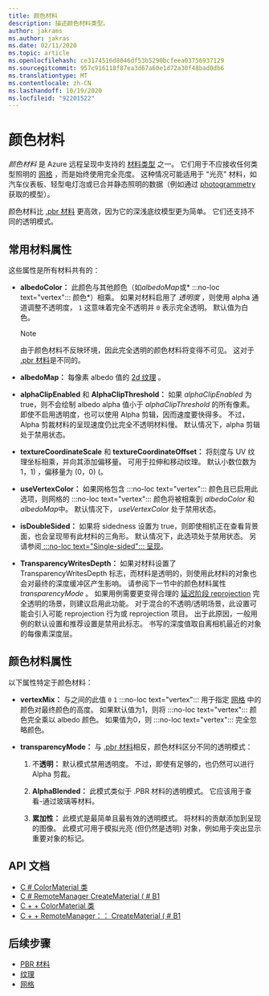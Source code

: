 ```yaml
---
title: 颜色材料
description: 描述颜色材料类型。
author: jakrams
ms.author: jakras
ms.date: 02/11/2020
ms.topic: article
ms.openlocfilehash: ce3174516d8046df53b5290bcfeea03756937129
ms.sourcegitcommit: 957c916118f87ea3d67a60e1d72a30f48bad0db6
ms.translationtype: MT
ms.contentlocale: zh-CN
ms.lasthandoff: 10/19/2020
ms.locfileid: "92201522"
---
```

# <a name="color-materials"></a>颜色材料

*颜色材料* 是 Azure 远程呈现中支持的 [材料类型](../../concepts/materials.md) 之一。 它们用于不应接收任何类型照明的 [网格](../../concepts/meshes.md) ，而是始终使用完全亮度。 这种情况可能适用于 "光亮" 材料，如汽车仪表板、轻型电灯泡或已合并静态照明的数据（例如通过 [photogrammetry](https://en.wikipedia.org/wiki/Photogrammetry)获取的模型）。

颜色材料比 [.pbr 材料](pbr-materials.md) 更高效，因为它的深浅底纹模型更为简单。 它们还支持不同的透明模式。

## <a name="common-material-properties"></a>常用材料属性

这些属性是所有材料共有的：

* **albedoColor：** 此颜色与其他颜色（如*albedoMap*或* :::no-loc text="vertex"::: 颜色*）相乘。 如果对材料启用了 *透明度* ，则使用 alpha 通道调整不透明度， `1` 这意味着完全不透明并 `0` 表示完全透明。 默认值为白色。

  > [!NOTE]
  > 由于颜色材料不反映环境，因此完全透明的颜色材料将变得不可见。 这对于 [.pbr 材料](pbr-materials.md)是不同的。

* **albedoMap：** 每像素 albedo 值的 [2d 纹理](../../concepts/textures.md) 。

* **alphaClipEnabled** 和 **AlphaClipThreshold：** 如果 *alphaClipEnabled* 为 true，则不会绘制 albedo alpha 值小于 *alphaClipThreshold* 的所有像素。 即使不启用透明度，也可以使用 Alpha 剪辑，因而速度要快得多。 不过，Alpha 剪裁材料的呈现速度仍比完全不透明材料慢。 默认情况下，alpha 剪辑处于禁用状态。

* **textureCoordinateScale** 和 **textureCoordinateOffset：** 将刻度与 UV 纹理坐标相乘，并向其添加偏移量。 可用于拉伸和移动纹理。 默认小数位数为1，1) ，偏移量为 (0，0)  (。

* **useVertexColor：** 如果网格包含 :::no-loc text="vertex"::: 颜色且已启用此选项，则网格的 :::no-loc text="vertex"::: 颜色将被相乘到 *albedoColor* 和 *albedoMap*中。 默认情况下， *useVertexColor* 处于禁用状态。

* **isDoubleSided：** 如果将 sidedness 设置为 true，则即使相机正在查看背景面，也会呈现带有此材料的三角形。 默认情况下，此选项处于禁用状态。 另请参阅[ :::no-loc text="Single-sided"::: 呈现](single-sided-rendering.md)。

* **TransparencyWritesDepth：** 如果对材料设置了 TransparencyWritesDepth 标志，而材料是透明的，则使用此材料的对象也会对最终的深度缓冲区产生影响。 请参阅下一节中的颜色材料属性 *transparencyMode* 。 如果用例需要更变得合理的 [延迟阶段 reprojection](late-stage-reprojection.md) 完全透明的场景，则建议启用此功能。 对于混合的不透明/透明场景，此设置可能会引入可能 reprojection 行为或 reprojection 项目。 出于此原因，一般用例的默认设置和推荐设置是禁用此标志。 书写的深度值取自离相机最近的对象的每像素深度层。

## <a name="color-material-properties"></a>颜色材料属性

以下属性特定于颜色材料：

* **vertexMix：** 与之间的此值 `0` `1` :::no-loc text="vertex"::: 用于指定 [网格](../../concepts/meshes.md) 中的颜色对最终颜色的高度。 如果默认值为1，则将 :::no-loc text="vertex"::: 颜色完全乘以 albedo 颜色。 如果值为0，则 :::no-loc text="vertex"::: 完全忽略颜色。

* **transparencyMode：** 与 [.pbr 材料](pbr-materials.md)相反，颜色材料区分不同的透明模式：

  1. 不**透明：** 默认模式禁用透明度。 不过，即使有足够的，也仍然可以进行 Alpha 剪裁。
  
  1. **AlphaBlended：** 此模式类似于 .PBR 材料的透明模式。 它应该用于查看-通过玻璃等材料。

  1. **累加性：** 此模式是最简单且最有效的透明模式。 将材料的贡献添加到呈现的图像。 此模式可用于模拟光亮 (但仍然是透明) 对象，例如用于突出显示重要对象的标记。

## <a name="api-documentation"></a>API 文档

* [C # ColorMaterial 类](/dotnet/api/microsoft.azure.remoterendering.colormaterial)
* [C # RemoteManager CreateMaterial ( # B1 ](/dotnet/api/microsoft.azure.remoterendering.remotemanager.creatematerial)
* [C + + ColorMaterial 类](/cpp/api/remote-rendering/colormaterial)
* [C + + RemoteManager：： CreateMaterial ( # B1 ](/cpp/api/remote-rendering/remotemanager#creatematerial)

## <a name="next-steps"></a>后续步骤

* [PBR 材料](pbr-materials.md)
* [纹理](../../concepts/textures.md)
* [网格](../../concepts/meshes.md)